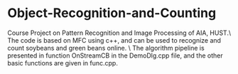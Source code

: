 # Object-Recognition-and-Counting
Course Project on Pattern Recognition and Image Processing of AIA, HUST.\\
The code is based on MFC using c++, and can be used to recognize and count soybeans and green beans online. \\
The algorithm pipeline is presented in function OnStreamCB in the DemoDlg.cpp file, and the other basic functions are given in func.cpp.

